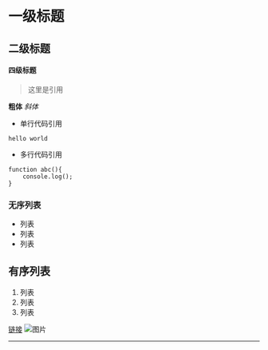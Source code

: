 # 一级标题
## 二级标题
#### 四级标题

> 这里是引用

**粗体**
*斜体*

- 单行代码引用

`
hello world
`

- 多行代码引用
```
function abc(){
	console.log();
}
````

### 无序列表
- 列表
- 列表
- 列表

## 有序列表
1. 列表
2. 列表
3. 列表

[链接](http://www.baidu.com)
![图片](https://ss0.bdstatic.com/k4oZeXSm1A5BphGlnYG/icon/95496.png)

***
